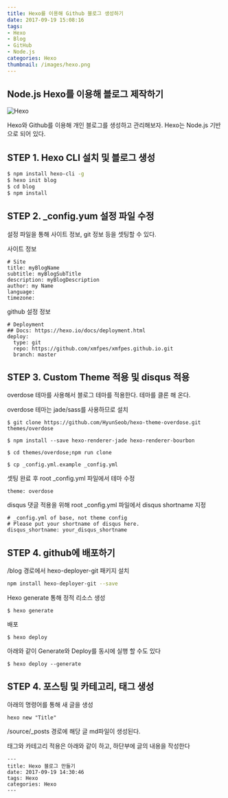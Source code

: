 ```yaml
---
title: Hexo를 이용해 Github 블로그 생성하기
date: 2017-09-19 15:08:16
tags: 
- Hexo
- Blog
- GitHub
- Node.js
categories: Hexo
thumbnail: /images/hexo.png
---
```


## **Node.js Hexo를 이용해 블로그 제작하기**

![Hexo]()

Hexo와 Github를 이용해 개인 블로그를 생성하고 관리해보자.
Hexo는 Node.js 기반으로 되어 있다.

## STEP 1. Hexo CLI 설치 및 블로그 생성
```bash
$ npm install hexo-cli -g
$ hexo init blog
$ cd blog
$ npm install
```
## STEP 2. _config.yum 설정 파일 수정
설정 파일을 통해 사이트 정보, git 정보 등을 셋팅할 수 있다.

사이트 정보
```yum
# Site
title: myBlogName
subtitle: myBlogSubTitle
description: myBlogDescription
author: my Name
language:
timezone:
```

github 설정 정보
```
# Deployment
## Docs: https://hexo.io/docs/deployment.html
deploy:
  type: git
  repo: https://github.com/xmfpes/xmfpes.github.io.git
  branch: master
```


## STEP 3. Custom Theme 적용 및 disqus 적용

overdose 테마를 사용해서 블로그 테마를 적용한다.
테마를 클론 해 온다.

overdose 테마는 jade/sass를 사용하므로 설치
```
$ git clone https://github.com/HyunSeob/hexo-theme-overdose.git themes/overdose

$ npm install --save hexo-renderer-jade hexo-renderer-bourbon
```

```
$ cd themes/overdose;npm run clone
```

```
$ cp _config.yml.example _config.yml
```

셋팅 완료 후 root _config.yml 파일에서 테마 수정
```
theme: overdose
```

disqus 댓글 적용을 위해 root _config.yml 파일에서 disqus shortname 지정
```
# _config.yml of base, not theme config
# Please put your shortname of disqus here.
disqus_shortname: your_disqus_shortname
```
## STEP 4. github에 배포하기

/blog 경로에서
hexo-deployer-git 패키지 설치
```bash
npm install hexo-deployer-git --save
```

Hexo generate 통해 정적 리소스 생성
```
$ hexo generate
```
배포
```
$ hexo deploy
```

아래와 같이 Generate와 Deploy를 동시에 실행 할 수도 있다
```
$ hexo deploy --generate
```

## STEP 4. 포스팅 및 카테고리, 태그 생성
아래의 명령어를 통해 새 글을 생성
```
hexo new "Title"
```
/source/_posts 경로에 해당 글 md파일이 생성된다.

태그와 카테고리 적용은 아래와 같이 하고, 하단부에 글의 내용을 작성한다
```
---
title: Hexo 블로그 만들기
date: 2017-09-19 14:30:46
tags: Hexo
categories: Hexo
---

```